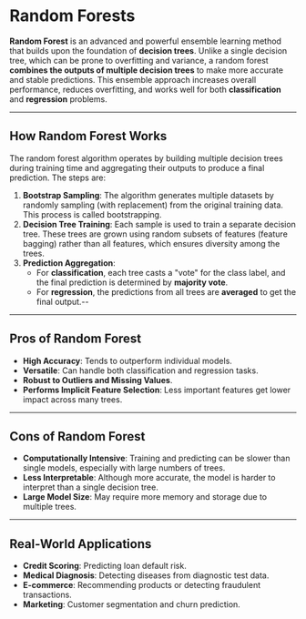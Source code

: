 # Random Forests

**Random Forest** is an advanced and powerful ensemble learning method that builds upon the foundation of **decision trees**. Unlike a single decision tree, which can be prone to overfitting and variance, a random forest **combines the outputs of multiple decision trees** to make more accurate and stable predictions. This ensemble approach increases overall performance, reduces overfitting, and works well for both **classification** and **regression** problems.

---

## How Random Forest Works

The random forest algorithm operates by building multiple decision trees during training time and aggregating their outputs to produce a final prediction. The steps are:

1. **Bootstrap Sampling**: The algorithm generates multiple datasets by randomly sampling (with replacement) from the original training data. This process is called bootstrapping.
2. **Decision Tree Training**: Each sample is used to train a separate decision tree. These trees are grown using random subsets of features (feature bagging) rather than all features, which ensures diversity among the trees.
3. **Prediction Aggregation**:
   - For **classification**, each tree casts a "vote" for the class label, and the final prediction is determined by **majority vote**.
   - For **regression**, the predictions from all trees are **averaged** to get the final output.--

---

## Pros of Random Forest

- **High Accuracy**: Tends to outperform individual models.
- **Versatile**: Can handle both classification and regression tasks.
- **Robust to Outliers and Missing Values**.
- **Performs Implicit Feature Selection**: Less important features get lower impact across many trees.

---

## Cons of Random Forest

- **Computationally Intensive**: Training and predicting can be slower than single models, especially with large numbers of trees.
- **Less Interpretable**: Although more accurate, the model is harder to interpret than a single decision tree.
- **Large Model Size**: May require more memory and storage due to multiple trees.

---

## Real-World Applications

- **Credit Scoring**: Predicting loan default risk.
- **Medical Diagnosis**: Detecting diseases from diagnostic test data.
- **E-commerce**: Recommending products or detecting fraudulent transactions.
- **Marketing**: Customer segmentation and churn prediction.